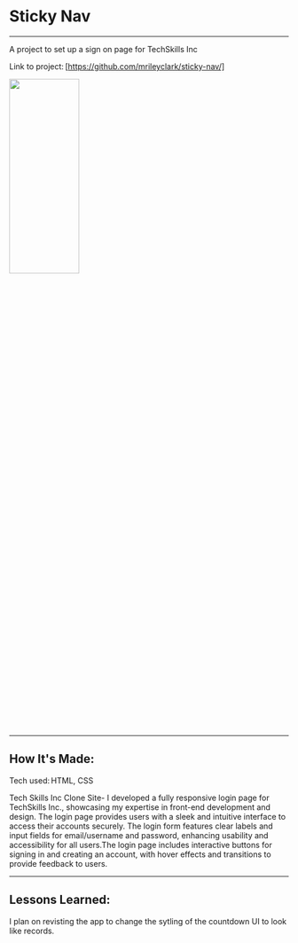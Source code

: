 # Sticky Nav

****

A project to set up a sign on page for TechSkills Inc

Link to project: [https://github.com/mrileyclark/sticky-nav/]


<img src="https://github.com/mrileyclark/Landing-Page-with-Countdown/blob/main/records-project.png" width="50%" height="30%">

****

## How It's Made: 

Tech used: HTML, CSS

Tech Skills Inc Clone Site- I developed a fully responsive login page for TechSkills Inc., showcasing my expertise in front-end development
and design. The login page provides users with a sleek and intuitive interface to access their accounts securely. The login form features clear labels 
and input fields for email/username and password, enhancing usability and accessibility for all users.The login page includes interactive buttons for signing in 
and creating an account, with hover effects and transitions to provide feedback to users.
****

 ## Lessons Learned: 

I plan on revisting the app to change the sytling of the countdown UI to look like records.

